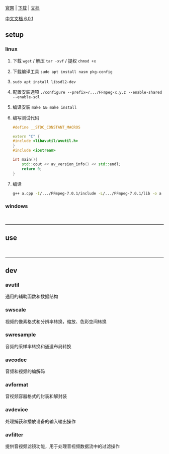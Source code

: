 [官网](https://ffmpeg.org/) | [下载](https://ffmpeg.org/download.html) | [文档](https://ffmpeg.org/documentation.html)

[中文文档 6.0.1](https://ffmpeg.github.net.cn/documentation.html)

## setup

### linux

1. 下载 `wget` / 解压 `tar -xvf` / 提权 `chmod +x`

2. 下载编译工具 `sudo apt install nasm pkg-config`

2. `sudo apt install libsdl2-dev`

3. 配置安装选项 `./configure --prefix=/.../FFmpeg-x.y.z --enable-shared --enable-sdl`

4. 编译安装 `make && make install`

5. 编写测试代码
    ```cpp
    #define __STDC_CONSTANT_MACROS

    extern "C" {
    #include <libavutil/avutil.h>
    }
    #include <iostream>

    int main(){
        std::cout << av_version_info() << std::endl;
        return 0;
    }
    ```

6. 编译
    ```bash
    g++ a.cpp -I/.../FFmpeg-7.0.1/include -L/.../FFmpeg-7.0.1/lib -o a -lavutil
    ```

### windows

<br>

---

## use



<br>

---

## dev

### avutil

通用的辅助函数和数据结构

### swscale

视频的像素格式和分辨率转换，缩放、色彩空间转换

### swresample

音频的采样率转换和通道布局转换

### avcodec

音频和视频的编解码

### avformat

音视频容器格式的封装和解封装

### avdevice

处理捕获和播放设备的输入输出操作

### avfilter

提供音视频滤镜功能，用于处理音视频数据流中的过滤操作
